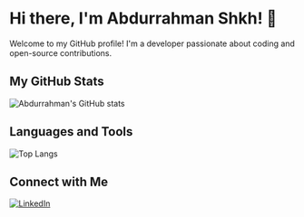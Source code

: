 # Hi there, I'm Abdurrahman Shkh! 👋

Welcome to my GitHub profile! I'm a developer passionate about coding and open-source contributions.

## My GitHub Stats

![Abdurrahman's GitHub stats](https://github-readme-stats.vercel.app/api?username=abdurrahmanshkh&show_icons=true&theme=radical)

## Languages and Tools

![Top Langs](https://github-readme-stats.vercel.app/api/top-langs/?username=abdurrahmanshkh&layout=compact&theme=radical)

## Connect with Me

[![LinkedIn](https://img.shields.io/badge/LinkedIn-Connect-blue?style=for-the-badge&logo=linkedin)](https://www.linkedin.com/in/abdurrahmanshkh)
